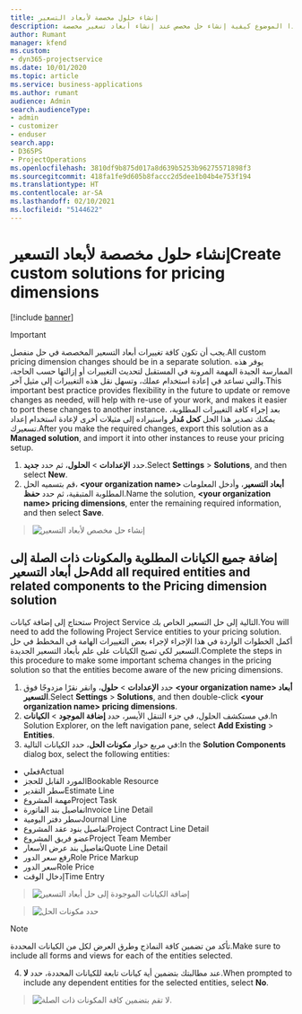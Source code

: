```yaml
---
title: إنشاء حلول مخصصة لأبعاد التسعير
description: يشرح هذا الموضوع كيفية إنشاء حل مخصص عند إنشاء أبعاد تسعير مخصصة.
author: Rumant
manager: kfend
ms.custom:
- dyn365-projectservice
ms.date: 10/01/2020
ms.topic: article
ms.service: business-applications
ms.author: rumant
audience: Admin
search.audienceType:
- admin
- customizer
- enduser
search.app:
- D365PS
- ProjectOperations
ms.openlocfilehash: 3810df9b875d017a8d639b5253b96275571898f3
ms.sourcegitcommit: 418fa1fe9d605b8faccc2d5dee1b04b4e753f194
ms.translationtype: HT
ms.contentlocale: ar-SA
ms.lasthandoff: 02/10/2021
ms.locfileid: "5144622"
---
```

# <a name="create-custom-solutions-for-pricing-dimensions"></a><span data-ttu-id="eb844-103">إنشاء حلول مخصصة لأبعاد التسعير</span><span class="sxs-lookup"><span data-stu-id="eb844-103">Create custom solutions for pricing dimensions</span></span>

[!include [banner](../includes/psa-now-project-operations.md)]

> [!IMPORTANT]
> <span data-ttu-id="eb844-104">يجب أن تكون كافة تغييرات أبعاد التسعير المخصصة في حل منفصل.</span><span class="sxs-lookup"><span data-stu-id="eb844-104">All custom pricing dimension changes should be in a separate solution.</span></span> <span data-ttu-id="eb844-105">يوفر هذه الممارسة الجيدة المهمة المرونة في المستقبل لتحديث التغييرات أو إزالتها حسب الحاجة، والتي تساعد في إعادة استخدام عملك، وتسهل نقل هذه التغييرات إلى مثيل آخر.</span><span class="sxs-lookup"><span data-stu-id="eb844-105">This important best practice provides flexibility in the future to update or remove changes as needed, will help with re-use of your work, and makes it easier to port these changes to another instance.</span></span> <span data-ttu-id="eb844-106">بعد إجراء كافة التغييرات المطلوبة، يمكنك تصدير هذا الحل **كحل مُدار** واستيراده إلى مثيلات أخرى لإعادة استخدام إعداد تسعيرك.</span><span class="sxs-lookup"><span data-stu-id="eb844-106">After you make the required changes, export this solution as a **Managed solution**, and import it into other instances to reuse your pricing setup.</span></span>

1. <span data-ttu-id="eb844-107">حدد **الإعدادات** > **الحلول**، ثم حدد **جديد**.</span><span class="sxs-lookup"><span data-stu-id="eb844-107">Select **Settings** > **Solutions**, and then select **New**.</span></span> 
2. <span data-ttu-id="eb844-108">قم بتسميه الحل، **\<your organization name> أبعاد التسعير**، وأدخل المعلومات المطلوبة المتبقية، ثم حدد **حفظ**.</span><span class="sxs-lookup"><span data-stu-id="eb844-108">Name the solution, **\<your organization name> pricing dimensions**, enter the remaining required information, and then select **Save**.</span></span>

> ![إنشاء حل مخصص لأبعاد التسعير](media/Creation-of-custom-pricing-dimension-solution.PNG)
  
## <a name="add-all-required-entities-and-related-components-to-the-pricing-dimension-solution"></a><span data-ttu-id="eb844-110">إضافة جميع الكيانات المطلوبة والمكونات ذات الصلة إلى حل أبعاد التسعير</span><span class="sxs-lookup"><span data-stu-id="eb844-110">Add all required entities and related components to the Pricing dimension solution</span></span>
<span data-ttu-id="eb844-111">ستحتاج إلى إضافة كيانات Project Service التالية إلى حل التسعير الخاص بك.</span><span class="sxs-lookup"><span data-stu-id="eb844-111">You will need to add the following Project Service entities to your pricing solution.</span></span> <span data-ttu-id="eb844-112">أكمل الخطوات الواردة في هذا الإجراء لإجراء بعض التغييرات الهامة في المخطط في حل التسعير لكي تصبح الكيانات على علم بأبعاد التسعير الجديدة.</span><span class="sxs-lookup"><span data-stu-id="eb844-112">Complete the steps in this procedure to make some important schema changes in the pricing solution so that the entities become aware of the new pricing dimensions.</span></span>

1. <span data-ttu-id="eb844-113">حدد **الإعدادات** > **حلول**، وانقر نقرًا مزدوجًا فوق **\<your organization name> أبعاد التسعير**.</span><span class="sxs-lookup"><span data-stu-id="eb844-113">Select **Settings** > **Solutions**, and then double-click **\<your organization name> pricing dimensions**.</span></span> 
2. <span data-ttu-id="eb844-114">في مستكشف الحلول، في جزء التنقل الأيسر، حدد **إضافة الموجود** > **الكيانات**.</span><span class="sxs-lookup"><span data-stu-id="eb844-114">In Solution Explorer, on the left navigation pane, select **Add Existing** > **Entities**.</span></span>
3. <span data-ttu-id="eb844-115">في مربع حوار **مكونات الحل**، حدد الكيانات التالية:</span><span class="sxs-lookup"><span data-stu-id="eb844-115">In the **Solution Components** dialog box, select the following entities:</span></span>

- <span data-ttu-id="eb844-116">فعلي</span><span class="sxs-lookup"><span data-stu-id="eb844-116">Actual</span></span>
- <span data-ttu-id="eb844-117">المورد القابل للحجز</span><span class="sxs-lookup"><span data-stu-id="eb844-117">Bookable Resource</span></span>
- <span data-ttu-id="eb844-118">سطر التقدير</span><span class="sxs-lookup"><span data-stu-id="eb844-118">Estimate Line</span></span>
- <span data-ttu-id="eb844-119">مهمة المشروع</span><span class="sxs-lookup"><span data-stu-id="eb844-119">Project Task</span></span>
- <span data-ttu-id="eb844-120">تفاصيل بند الفاتورة</span><span class="sxs-lookup"><span data-stu-id="eb844-120">Invoice Line Detail</span></span>
- <span data-ttu-id="eb844-121">سطر دفتر اليومية</span><span class="sxs-lookup"><span data-stu-id="eb844-121">Journal Line</span></span>
- <span data-ttu-id="eb844-122">تفاصيل بنود عقد المشروع</span><span class="sxs-lookup"><span data-stu-id="eb844-122">Project Contract Line Detail</span></span>
- <span data-ttu-id="eb844-123">عضو فريق المشروع</span><span class="sxs-lookup"><span data-stu-id="eb844-123">Project Team Member</span></span>
- <span data-ttu-id="eb844-124">تفاصيل بند عرض الأسعار‬</span><span class="sxs-lookup"><span data-stu-id="eb844-124">Quote Line Detail</span></span>
- <span data-ttu-id="eb844-125">رفع سعر الدور</span><span class="sxs-lookup"><span data-stu-id="eb844-125">Role Price Markup</span></span>
- <span data-ttu-id="eb844-126">سعر الدور</span><span class="sxs-lookup"><span data-stu-id="eb844-126">Role Price</span></span> 
- <span data-ttu-id="eb844-127">إدخال الوقت</span><span class="sxs-lookup"><span data-stu-id="eb844-127">Time Entry</span></span> 

> ![إضافة الكيانات الموجودة إلى حل أبعاد التسعير](media/Existing-entities-to-PD-solution.png)

> ![حدد مكونات الحل](media/Dimension-Components.png)

> [!NOTE]
> <span data-ttu-id="eb844-130">تأكد من تضمين كافة النماذج وطرق العرض لكل من الكيانات المحددة.</span><span class="sxs-lookup"><span data-stu-id="eb844-130">Make sure to include all forms and views for each of the entities selected.</span></span>

4. <span data-ttu-id="eb844-131">عند مطالبتك بتضمين أية كيانات تابعة للكيانات المحددة، حدد **لا**.</span><span class="sxs-lookup"><span data-stu-id="eb844-131">When prompted to include any dependent entities for the selected entities, select **No**.</span></span>

> ![لا تقم بتضمين كافة المكونات ذات الصلة.](media/Do-not-include-required.png)


